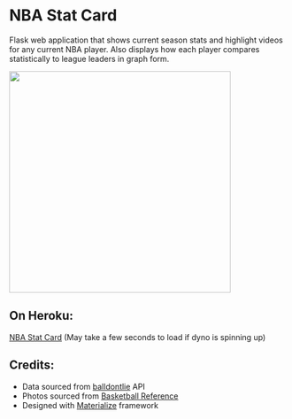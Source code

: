 # NBA Stat Card
Flask web application that shows current season stats and highlight videos for any current NBA player. Also displays how each player compares statistically to league leaders in graph form.

<p float="left">
  <img src="https://github.com/kuoalan/nbacards/blob/master/screenshots/screenshot_1.gif" width="400">
</p>

## On Heroku:
<a href="https://nbastatcard.herokuapp.com/">NBA Stat Card</a>
(May take a few seconds to load if dyno is spinning up)

## Credits:
* Data sourced from <a href="https://www.balldontlie.io/">balldontlie</a> API
* Photos sourced from <a href="https://www.basketball-reference.com/">Basketball Reference</a>
* Designed with <a href="https://materializecss.com/">Materialize</a> framework
